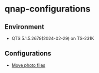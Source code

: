 # qnap-configurations


## Environment

- QTS 5.1.5.2679(2024-02-29) on TS-231K

## Configurations

- [Move photo files](./docs/move_photo_files.md)

